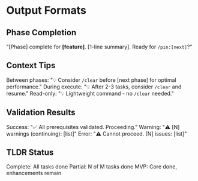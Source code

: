 # Output Formats

## Phase Completion
"[Phase] complete for **[feature]**. [1-line summary]. Ready for `/pin:[next]`?"

## Context Tips
Between phases: "💡 Consider `/clear` before [next phase] for optimal performance."
During execute: "💡 After 2-3 tasks, consider `/clear` and resume."
Read-only: "💡 Lightweight command - no `/clear` needed."

## Validation Results
Success: "✅ All prerequisites validated. Proceeding."
Warning: "⚠️ [N] warnings (continuing): [list]"
Error: "⚠️ Cannot proceed. [N] issues: [list]"

## TLDR Status
Complete: All tasks done
Partial: N of M tasks done
MVP: Core done, enhancements remain